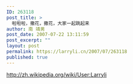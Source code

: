 ```yaml
---
ID: 263118
post_title: >
  啦啦啦，撒花，撒花，大家一起跳起来
author: 南 靖男
post_date: 2007-07-22 13:11:59
post_excerpt: ""
layout: post
permalink: https://larryli.cn/2007/07/263118
published: true
---
```

<a href="http://zh.wikipedia.org/wiki/User:Larryli">http://zh.wikipedia.org/wiki/User:Larryli</a>